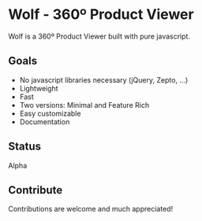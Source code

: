 # Wolf - 360º Product Viewer

Wolf is a 360º Product Viewer built with pure javascript.

## Goals
- No javascript libraries necessary (jQuery, Zepto, ...)
- Lightweight
- Fast
- Two versions: Minimal and Feature Rich
- Easy customizable
- Documentation

## Status

Alpha

## Contribute
Contributions are welcome and much appreciated!
